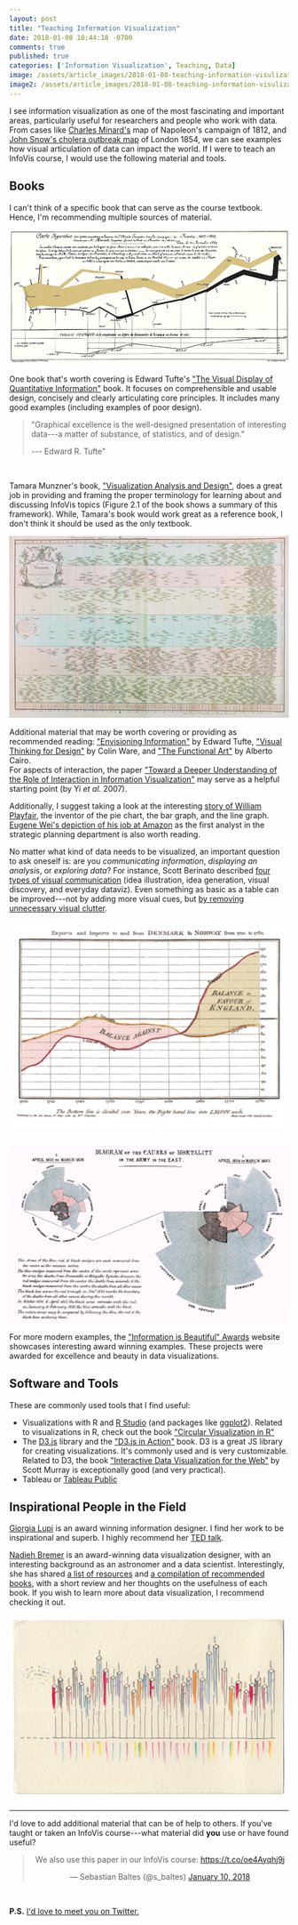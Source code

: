 ```yaml
---
layout: post
title: "Teaching Information Visualization"
date: 2018-01-08 10:44:18 -0700
comments: true
published: true
categories: ['Information Visualization', Teaching, Data]
image: /assets/article_images/2018-01-08-teaching-information-visulization/background.jpg
image2: /assets/article_images/2018-01-08-teaching-information-visulization/background_mobile.jpg
---
```


I see information visualization as one of the most fascinating and important areas, particularly useful for researchers and people who work with data. From cases like [Charles Minard's](https://en.wikipedia.org/wiki/Charles_Joseph_Minard) map of Napoleon's campaign of 1812, and [John Snow's cholera outbreak  map](https://en.wikipedia.org/wiki/1854_Broad_Street_cholera_outbreak) of London 1854, we can see examples how visual articulation of data can impact the world. If I were to teach an InfoVis course, I would use the following material and tools.

<!--more-->

## Books

I can't think of a specific book that can serve as the course textbook. Hence, I'm recommending multiple sources of material.

![Charles Minard's map of Napoleon's disastrous Russian campaign of 1812. The graphic is notable for its representation in two dimensions of six types of data: the number of Napoleon's troops; distance; temperature; the latitude and longitude; direction of travel; and location relative to specific dates. (source: Wikipedia)](/assets/article_images/2018-01-08-teaching-information-visulization/minard_lg.gif "Minard's map of Napoleon's Russian campaign of 1812")

One book that's worth covering is Edward Tufte's ["The Visual Display of Quantitative Information"](https://www.edwardtufte.com/tufte/books_vdqi) book. It focuses on comprehensible and usable design, concisely and clearly articulating core principles. It includes many good examples (including examples of poor design).

>"Graphical excellence is the well-designed presentation of interesting data---a matter of substance, of statistics, and of design."
>
>--- Edward R. Tufte"

<br>

Tamara Munzner's book, ["Visualization Analysis and Design"](http://www.cs.ubc.ca/~tmm/vadbook/), does a great job in providing and framing the proper terminology for learning about and discussing InfoVis topics (Figure 2.1 of the book shows a summary of this framework). While, Tamara's book would work great as a reference book, I don't think it should be used as the only textbook.

<center>
<img src="/assets/article_images/2018-01-08-teaching-information-visulization/priestley_chart_of_biography.jpg" alt="Joseph Priestley's Chart of Biography from 1765. His work has reached a huge audience, and among many others, it has influenced William Playfair.">
</center>

Additional material that may be worth covering or providing as recommended reading: ["Envisioning Information"](https://www.edwardtufte.com/tufte/books_ei) by Edward Tufte, ["Visual Thinking for Design"](https://www.amazon.com/Visual-Thinking-Design-Colin-Ware/dp/0123708966) by Colin Ware, and ["The Functional Art"](http://www.thefunctionalart.com/) by Alberto Cairo.  
For aspects of interaction, the paper ["Toward a Deeper Understanding of the Role of Interaction in Information Visualization"](https://dl.acm.org/citation.cfm?id=1313151) may serve as a helpful starting point (by Yi _et al._ 2007).

Additionally, I suggest taking a look at the interesting [story of William Playfair](https://www.atlasobscura.com/articles/the-scottish-scoundrel-who-changed-how-we-see-data), the inventor of the pie chart, the bar graph, and the line graph. [Eugene Wei's depiction of his job at Amazon](http://www.eugenewei.com/blog/2017/11/13/remove-the-legend) as the first analyst in the strategic planning department is also worth reading.

No matter what kind of data needs to be visualized, an important question to ask oneself is: are you *communicating information*, *displaying an analysis*, or *exploring data*? For instance, Scott Berinato described [four types of visual communication](https://hbr.org/2016/06/visualizations-that-really-work) (idea illustration, idea generation, visual discovery, and everyday dataviz). Even something as basic as a table can be improved---not by adding more visual cues, but [by removing unnecessary visual clutter](http://www.darkhorseanalytics.com/blog/clear-off-the-table).

![A line graph showing England and Scandinavia's import-export balance for the 18th century, from William Playfair's 1786’s Political and Commercial Atlas.](/assets/article_images/2018-01-08-teaching-information-visulization/1024px-Playfair_TimeSeries-2.png "Playfair's line graph from 1786")

<br>
<center>
<img src="/assets/article_images/2018-01-08-teaching-information-visulization/nightingale-mortality.jpg" alt="Florence Nightingale's 1858 diagram of the causes of mortality in the army (source: Wikipedia). She's credited with developing the polar area diagram chart.">
</center>

For more modern examples, the ["Information is Beautiful" Awards](https://www.informationisbeautifulawards.com/showcase?award=2017&type=awards) website showcases interesting award winning examples. These projects were awarded for excellence and beauty in data visualizations.

## Software and Tools

These are commonly used tools that I find useful:

- Visualizations with R and [R Studio](https://www.rstudio.com/products/rstudio/download/#download) (and packages like [ggplot2](http://ggplot2.org/)). Related to visualizations in R, check out the book ["Circular Visualization in R"](http://zuguang.de/circlize_book/book/)
- The [D3.js](https://d3js.org/) library and the ["D3.js in Action"](https://medium.com/@Elijah_Meeks/d3-js-in-action-second-edition-8cf7ffa2a116) book. D3 is a great JS library for creating visualizations. It's commonly used and is very customizable. Related to D3, the book ["Interactive Data Visualization for the Web"](http://chimera.labs.oreilly.com/books/1230000000345/index.html) by Scott Murray is exceptionally good (and very practical).
- Tableau or [Tableau Public](https://public.tableau.com/s/)


## Inspirational People in the Field

[Giorgia Lupi](http://giorgialupi.com/) is an award winning information designer. I find her work to be inspirational and superb. I highly recommend her [TED talk](https://www.ted.com/talks/giorgia_lupi_how_we_can_find_ourselves_in_data).

[Nadieh Bremer](https://www.visualcinnamon.com/) is an award-winning data visualization designer, with an interesting background as an astronomer and a data scientist. Interestingly, she has shared [a list of resources](https://www.visualcinnamon.com/resources/visualization-resources) and [a compilation of recommended books](https://www.visualcinnamon.com/resources/learning-data-visualization/books), with a short review and her thoughts on the usefulness of each book. If you wish to learn more about data visualization, I recommend checking it out.

![A postcard from the Dear Data project, a year-long, analog data drawing project by Giorgia Lupi and Stefanie Posavec.](/assets/article_images/2018-01-08-teaching-information-visulization/giorgia_lupi.jpg "A postcard from the Dear Data project by Giorgia Lupi and Stefanie Posavec")

---

I'd love to add additional material that can be of help to others. If you've taught or taken an InfoVis course---what material did **you** use or have found useful?    

<center>
<blockquote class="twitter-tweet" data-conversation="none" data-lang="en"><p lang="en" dir="ltr">We also use this paper in our InfoVis course: <a href="https://t.co/oe4Ayqhj9j">https://t.co/oe4Ayqhj9j</a></p>&mdash; Sebastian Baltes (@s_baltes) <a href="https://twitter.com/s_baltes/status/950997710856998912?ref_src=twsrc%5Etfw">January 10, 2018</a></blockquote>
<script async src="https://platform.twitter.com/widgets.js" charset="utf-8"></script>
</center>
<br>

**P.S.** [I'd love to meet you on Twitter.](https://twitter.com/alexeyzagalsky)